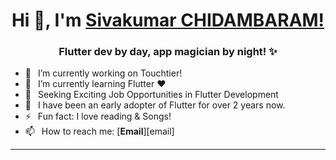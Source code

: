 <h1 align="center"> Hi 👋, I'm <a href="https://www.linkedin.com/in/siva-kumar-95823b20a/">Sivakumar CHIDAMBARAM!</a></h1>
<h3 align="center">Flutter dev by day, app magician by night! ✨</h3>



- 🔭 &ensp;I’m currently working on Touchtier!
- 🌱 &ensp;I’m currently learning Flutter ❤️
- 👯 &ensp;Seeking Exciting Job Opportunities in Flutter Development
- 🗿 &ensp;I have been an early adopter of Flutter for over 2 years now.
- ⚡ &ensp;Fun fact: I love reading & Songs!
- 📫 &ensp;How to reach me: [**Email**][email]
---
